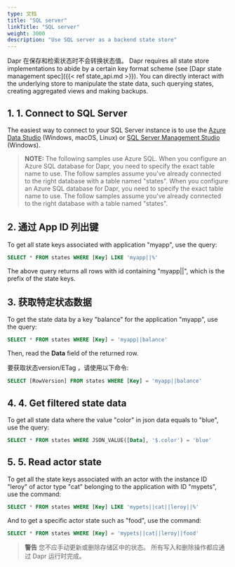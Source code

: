 ```yaml
---
type: 文档
title: "SQL server"
linkTitle: "SQL server"
weight: 3000
description: "Use SQL server as a backend state store"
---
```


Dapr 在保存和检索状态时不会转换状态值。 Dapr requires all state store implementations to abide by a certain key format scheme (see [Dapr state management spec]({{< ref state_api.md >}}). You can directly interact with the underlying store to manipulate the state data, such querying states, creating aggregated views and making backups.

## 1. 1. Connect to SQL Server

The easiest way to connect to your SQL Server instance is to use the [Azure Data Studio](https://docs.microsoft.com/sql/azure-data-studio/download-azure-data-studio) (Windows, macOS, Linux) or [SQL Server Management Studio](https://docs.microsoft.com/sql/ssms/download-sql-server-management-studio-ssms) (Windows).

> **NOTE:** The following samples use Azure SQL. When you configure an Azure SQL database for Dapr, you need to specify the exact table name to use. The follow samples assume you've already connected to the right database with a table named "states". When you configure an Azure SQL database for Dapr, you need to specify the exact table name to use. The follow samples assume you've already connected to the right database with a table named "states".

## 2. 通过 App ID 列出键

To get all state keys associated with application "myapp", use the query:

```sql
SELECT * FROM states WHERE [Key] LIKE 'myapp||%'
```

The above query returns all rows with id containing "myapp||", which is the prefix of the state keys.

## 3. 获取特定状态数据

To get the state data by a key "balance" for the application "myapp", use the query:

```sql
SELECT * FROM states WHERE [Key] = 'myapp||balance'
```

Then, read the **Data** field of the returned row.

要获取状态version/ETag ，请使用以下命令:

```sql
SELECT [RowVersion] FROM states WHERE [Key] = 'myapp||balance'
```

## 4. 4. Get filtered state data

To get all state data where the value "color" in json data equals to "blue", use the query:

```sql
SELECT * FROM states WHERE JSON_VALUE([Data], '$.color') = 'blue'
```

## 5. 5. Read actor state

To get all the state keys associated with an actor with the instance ID "leroy" of actor type "cat" belonging to the application with ID "mypets", use the command:

```sql
SELECT * FROM states WHERE [Key] LIKE 'mypets||cat||leroy||%'
```

And to get a specific actor state such as "food", use the command:

```sql
SELECT * FROM states WHERE [Key] = 'mypets||cat||leroy||food'
```

> **警告** 您不应手动更新或删除存储区中的状态。 所有写入和删除操作都应通过 Dapr 运行时完成。
